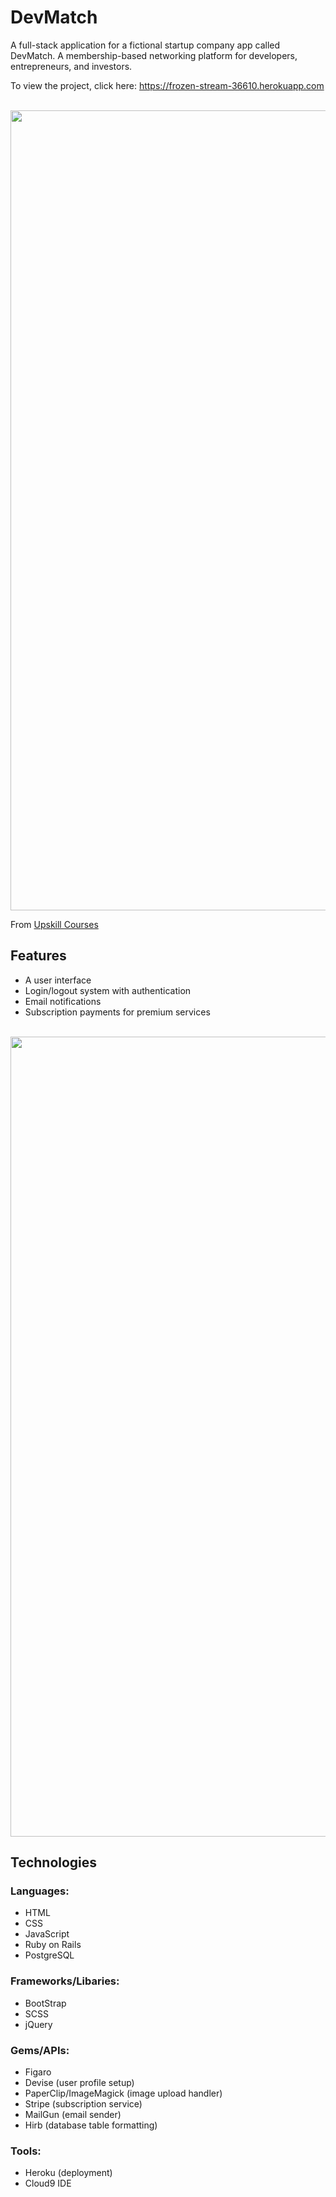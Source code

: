 # DevMatch

A full-stack application for a fictional startup company app called DevMatch. A membership-based networking platform for developers, entrepreneurs, and investors.

To view the project, click here: <a href="https://frozen-stream-36610.herokuapp.com" target="_blank">https://frozen-stream-36610.herokuapp.com</a>

<br>
<img src="https://user-images.githubusercontent.com/34284486/45136459-3633fc00-b1df-11e8-919d-89e81d33dbb8.png" width="1280px"> 

From <a href="http://upskillcourses.com/" target="_blank">Upskill Courses</a>

## Features

* A user interface
* Login/logout system with authentication 
* Email notifications
* Subscription payments for premium services

<br>
<img src="https://user-images.githubusercontent.com/34284486/45136471-421fbe00-b1df-11e8-9b7f-594ddc023bc4.png" width="1280px"">

## Technologies

### Languages:

* HTML
* CSS
* JavaScript
* Ruby on Rails
* PostgreSQL

### Frameworks/Libaries:

* BootStrap
* SCSS
* jQuery

### Gems/APIs:

* Figaro
* Devise (user profile setup)
* PaperClip/ImageMagick (image upload handler)
* Stripe (subscription service)
* MailGun (email sender)
* Hirb (database table formatting)

### Tools:

* Heroku (deployment)
* Cloud9 IDE

